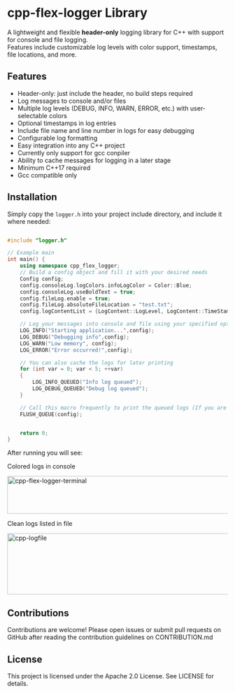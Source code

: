 # cpp-flex-logger Library

A lightweight and flexible **header-only** logging library for C++ with support for console and file logging.  
Features include customizable log levels with color support, timestamps, file locations, and more.

## Features

- Header-only: just include the header, no build steps required
- Log messages to console and/or files
- Multiple log levels (DEBUG, INFO, WARN, ERROR, etc.) with user-selectable colors
- Optional timestamps in log entries
- Include file name and line number in logs for easy debugging
- Configurable log formatting
- Easy integration into any C++ project
- Currently only support for gcc conpiler
- Ability to cache messages for logging in a later stage
- Minimum C++17 required
- Gcc compatible only

## Installation

Simply copy the `logger.h` into your project include directory, and include it where needed:

```cpp

#include "logger.h"

// Example main
int main() {
    using namespace cpp_flex_logger;
    // Build a config object and fill it with your desired needs
    Config config;
    config.consoleLog.logColors.infoLogColor = Color::Blue;
    config.consoleLog.useBoldText = true;
    config.fileLog.enable = true;
    config.fileLog.absoluteFileLocation = "test.txt";
    config.logContentList = {LogContent::LogLevel, LogContent::TimeStamp, LogContent::LogLocation, LogContent::Message};

    // Log your messages into console and file using your specified options
    LOG_INFO("Starting application...",config);
    LOG_DEBUG("Debugging info",config);
    LOG_WARN("Low memory", config);
    LOG_ERROR("Error occurred!",config);

    // You can also cache the logs for later printing
    for (int var = 0; var < 5; ++var)
    {
        LOG_INFO_QUEUED("Info log queued");
        LOG_DEBUG_QUEUED("Debug log queued");
    }

    // Call this macro frequently to print the queued logs (If you are caching the logs)
    FLUSH_QUEUE(config);


    return 0;
}
```
After running you will see:

Colored logs in console

<img width="1091" height="86" alt="cpp-flex-logger-terminal" src="https://github.com/user-attachments/assets/f68b8b38-f488-4c81-8cc9-652ce77fad8a" />

Clean logs listed in file

<img width="939" height="140" alt="cpp-logfile" src="https://github.com/user-attachments/assets/37b455a1-1951-489d-9a12-f59cb07ea644" />

## Contributions

Contributions are welcome! Please open issues or submit pull requests on GitHub after reading the contribution guidelines on CONTRIBUTION.md

## License

This project is licensed under the Apache 2.0 License. See LICENSE for details.
